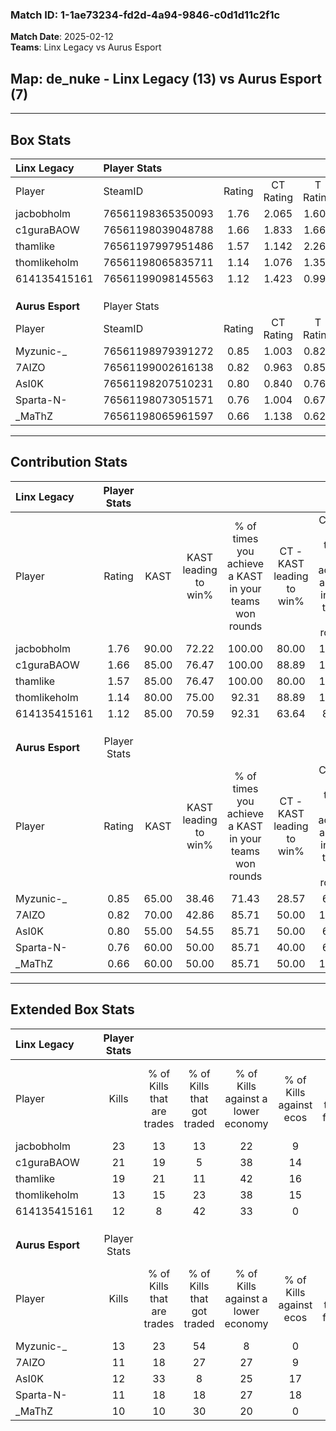 ### Match ID: 1-1ae73234-fd2d-4a94-9846-c0d1d11c2f1c  
**Match Date**: 2025-02-12  
**Teams**: Linx Legacy vs Aurus Esport  

## **Map**: de_nuke - Linx Legacy (13) vs Aurus Esport (7)  
---  

## Box Stats  

| **Linx Legacy**  | Player Stats      |        |           |          |       |       |       |         |        |      |     |
| :- | :- | :-: | :-: | :-: | :-: | :-: | :-: | :-: | :-: | :-: | :-: |
| Player           | SteamID           | Rating | CT Rating | T Rating | KAST  |  ADR  | Kills | Assists | Deaths | K/D  | HS% |
| jacbobholm       | 76561198365350093 |  1.76  |   2.065   |  1.609   | 90.00 | 114.4 |  23   |    6    |   13   | 1.77 | 52  |
| c1guraBAOW       | 76561198039048788 |  1.66  |   1.833   |  1.664   | 85.00 | 104.9 |  21   |    5    |   11   | 1.91 | 47  |
| thamlike         | 76561197997951486 |  1.57  |   1.142   |  2.269   | 85.00 | 83.1  |  19   |    2    |   8    | 2.38 | 36  |
| thomlikeholm     | 76561198065835711 |  1.14  |   1.076   |  1.358   | 80.00 | 73.4  |  13   |    8    |   13   | 1.00 | 61  |
| 614135415161     | 76561199098145563 |  1.12  |   1.423   |  0.999   | 85.00 | 66.4  |  12   |    5    |   12   | 1.00 | 66  |
|                  |                   |        |           |          |       |       |       |         |        |      |     |
|                  |                   |        |           |          |       |       |       |         |        |      |     |
|                  |                   |        |           |          |       |       |       |         |        |      |     |
| **Aurus Esport** | Player Stats      |        |           |          |       |       |       |         |        |      |     |
| Player           | SteamID           | Rating | CT Rating | T Rating | KAST  |  ADR  | Kills | Assists | Deaths | K/D  | HS% |
| Myzunic-_        | 76561198979391272 |  0.85  |   1.003   |  0.829   | 65.00 | 63.3  |  13   |    5    |   18   | 0.72 | 53  |
| 7AIZO            | 76561199002616138 |  0.82  |   0.963   |  0.858   | 70.00 | 70.2  |  11   |    5    |   18   | 0.61 | 54  |
| AsI0K            | 76561198207510231 |  0.80  |   0.840   |  0.768   | 55.00 | 73.5  |  12   |    1    |   16   | 0.75 | 58  |
| Sparta-N-        | 76561198073051571 |  0.76  |   1.004   |  0.679   | 60.00 | 66.9  |  11   |    4    |   17   | 0.65 | 63  |
| _MaThZ           | 76561198065961597 |  0.66  |   1.138   |  0.625   | 60.00 | 68.9  |  10   |    3    |   19   | 0.53 | 70  |
---  

## Contribution Stats  

| **Linx Legacy**  | Player Stats |       |                      |                                                        |                           |                                                             |                          |                                                            |
| :- | :-: | :-: | :-: | :-: | :-: | :-: | :-: | :-: |
| Player           |    Rating    | KAST  | KAST leading to win% | % of times you achieve a KAST in your teams won rounds | CT - KAST leading to win% | CT - % of times you achieve a KAST in your teams won rounds | T - KAST leading to win% | T - % of times you achieve a KAST in your teams won rounds |
| jacbobholm       |     1.76     | 90.00 |        72.22         |                         100.00                         |           80.00           |                           100.00                            |          62.50           |                           100.00                           |
| c1guraBAOW       |     1.66     | 85.00 |        76.47         |                         100.00                         |           88.89           |                           100.00                            |          62.50           |                           100.00                           |
| thamlike         |     1.57     | 85.00 |        76.47         |                         100.00                         |           80.00           |                           100.00                            |          71.43           |                           100.00                           |
| thomlikeholm     |     1.14     | 80.00 |        75.00         |                         92.31                          |           88.89           |                           100.00                            |          57.14           |                           80.00                            |
| 614135415161     |     1.12     | 85.00 |        70.59         |                         92.31                          |           63.64           |                            87.50                            |          83.33           |                           100.00                           |
|                  |              |       |                      |                                                        |                           |                                                             |                          |                                                            |
|                  |              |       |                      |                                                        |                           |                                                             |                          |                                                            |
|                  |              |       |                      |                                                        |                           |                                                             |                          |                                                            |
| **Aurus Esport** | Player Stats |       |                      |                                                        |                           |                                                             |                          |                                                            |
| Player           |    Rating    | KAST  | KAST leading to win% | % of times you achieve a KAST in your teams won rounds | CT - KAST leading to win% | CT - % of times you achieve a KAST in your teams won rounds | T - KAST leading to win% | T - % of times you achieve a KAST in your teams won rounds |
| Myzunic-_        |     0.85     | 65.00 |        38.46         |                         71.43                          |           28.57           |                            66.67                            |          50.00           |                           75.00                            |
| 7AIZO            |     0.82     | 70.00 |        42.86         |                         85.71                          |           50.00           |                           100.00                            |          37.50           |                           75.00                            |
| AsI0K            |     0.80     | 55.00 |        54.55         |                         85.71                          |           50.00           |                            66.67                            |          57.14           |                           100.00                           |
| Sparta-N-        |     0.76     | 60.00 |        50.00         |                         85.71                          |           40.00           |                            66.67                            |          57.14           |                           100.00                           |
| _MaThZ           |     0.66     | 60.00 |        50.00         |                         85.71                          |           50.00           |                           100.00                            |          50.00           |                           75.00                            |
---  

## Extended Box Stats  

| **Linx Legacy**  | Player Stats |                            |                            |                                    |                         |                              |                                 |        |                             |                                     |                          |                               |                            |
| :- | :-: | :-: | :-: | :-: | :-: | :-: | :-: | :-: | :-: | :-: | :-: | :-: | :-: |
| Player           |    Kills     | % of Kills that are trades | % of Kills that got traded | % of Kills against a lower economy | % of Kills against ecos | % of Kills that are flawless | % of Kills that are close duels | Deaths | % of Deaths that get traded | % of Deaths against a lower economy | % of Deaths against ecos | % of Deaths that are flawless | % of Deaths that are close |
| jacbobholm       |      23      |             13             |             13             |                 22                 |            9            |              74              |                4                |   13   |             31              |                 23                  |            8             |              85               |             8              |
| c1guraBAOW       |      21      |             19             |             5              |                 38                 |           14            |              62              |                0                |   11   |             36              |                  9                  |            0             |              73               |             0              |
| thamlike         |      19      |             21             |             11             |                 42                 |           16            |              53              |                5                |   8    |             13              |                  0                  |            0             |              63               |             0              |
| thomlikeholm     |      13      |             15             |             23             |                 38                 |           15            |              69              |                0                |   13   |             15              |                 15                  |            8             |              69               |             8              |
| 614135415161     |      12      |             8              |             42             |                 33                 |            0            |              67              |               17                |   12   |             42              |                 25                  |            0             |              58               |             8              |
|                  |              |                            |                            |                                    |                         |                              |                                 |        |                             |                                     |                          |                               |                            |
|                  |              |                            |                            |                                    |                         |                              |                                 |        |                             |                                     |                          |                               |                            |
|                  |              |                            |                            |                                    |                         |                              |                                 |        |                             |                                     |                          |                               |                            |
| **Aurus Esport** | Player Stats |                            |                            |                                    |                         |                              |                                 |        |                             |                                     |                          |                               |                            |
| Player           |    Kills     | % of Kills that are trades | % of Kills that got traded | % of Kills against a lower economy | % of Kills against ecos | % of Kills that are flawless | % of Kills that are close duels | Deaths | % of Deaths that get traded | % of Deaths against a lower economy | % of Deaths against ecos | % of Deaths that are flawless | % of Deaths that are close |
| Myzunic-_        |      13      |             23             |             54             |                 8                  |            0            |              77              |                8                |   18   |             11              |                 17                  |            6             |              78               |             0              |
| 7AIZO            |      11      |             18             |             27             |                 27                 |            9            |              91              |                0                |   18   |             17              |                 11                  |            6             |              67               |             0              |
| AsI0K            |      12      |             33             |             8              |                 25                 |           17            |              67              |               17                |   16   |              6              |                 19                  |            6             |              69               |             19             |
| Sparta-N-        |      11      |             18             |             18             |                 27                 |           18            |              55              |                0                |   17   |             12              |                 12                  |            0             |              47               |             0              |
| _MaThZ           |      10      |             10             |             30             |                 20                 |            0            |              60              |                0                |   19   |             32              |                 16                  |            5             |              68               |             5              |
